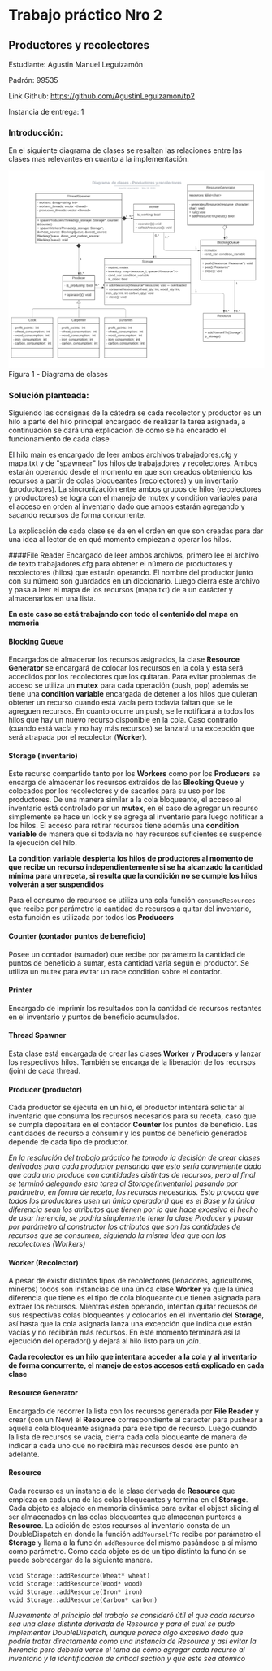 # Trabajo práctico Nro 2
## Productores y recolectores

Estudiante: Agustin Manuel Leguizamón

Padrón: 99535

Link Github: https://github.com/AgustinLeguizamon/tp2

Instancia de entrega: 1

### Introducción:
En el siguiente diagrama de clases se resaltan las relaciones entre las clases mas relevantes en cuanto a la implementación.

![diagrama](img/TallerTP2.png)
Figura 1 - Diagrama de clases

### Solución planteada:

Siguiendo las consignas de la cátedra se cada recolector y productor es un hilo a parte del hilo principal encargado de realizar la tarea asignada, a continuación se dará una explicación de como se ha encarado el funcionamiento de cada clase.

El hilo main es encargado de leer ambos archivos trabajadores.cfg y mapa.txt y de "spawnear" los hilos de trabajadores y recolectores. Ambos estarán operando desde el momento en que son creados obteniendo los recursos a partir de colas bloqueantes (recolectores) y un inventario (productores).
La sincronización entre ambos grupos de hilos (recolectores y productores) se logra con el manejo de mutex y condition variables para el acceso en orden al inventario dado que ambos estarán agregando y sacando recursos de forma concurrente.

La explicación de cada clase se da en el orden en que son creadas para dar una idea al lector de en qué momento empiezan a operar los hilos.

####File Reader
Encargado de leer ambos archivos, primero lee el archivo de texto trabajadores.cfg para obtener el número de productores y recolectores (hilos) que estarán operando.
El nombre del productor junto con su número son guardados en un diccionario.
Luego cierra este archivo y pasa a leer el mapa de los recursos (mapa.txt) de a un carácter y almacenarlos en una lista.

**En este caso se está trabajando con todo el contenido del mapa en memoria**

#### Blocking Queue
Encargados de almacenar los recursos asignados, la clase **Resource Generator** 
se encargará de colocar los recursos en la cola y esta será accedidos por los recolectores que los quitaran.
Para evitar problemas de acceso se utiliza un **mutex** para cada operación (push, pop) además se tiene una **condition variable** encargada de detener a los hilos que quieran obtener un recurso cuando está vacía pero todavía faltan que se le agreguen recursos. En cuanto ocurre un push, se le notificará a todos los hilos que hay un nuevo recurso disponible en la cola. Caso contrario (cuando está vacía y no hay más recursos) se lanzará una excepción que será atrapada por el recolector (**Worker**).

#### Storage (inventario)
Este recurso compartido tanto por los **Workers** como por los **Producers** se encarga de almacenar los recursos extraídos de las **Blocking Queue** y colocados por los recolectores y de sacarlos para su uso por los productores.
De una manera similar a la cola bloqueante, el acceso al inventario está controlado por un **mutex**, en el caso de agregar un recurso simplemente se hace un lock y se agrega al inventario para luego notificar a los hilos. El acceso para retirar recursos tiene además una **condition variable** de manera que si todavía no hay recursos suficientes se suspende la ejecución del hilo.

**La condition variable despierta los hilos de productores al momento de que recibe un recurso independientemente si se ha alcanzado la cantidad mínima para un receta, si resulta que la condición no se cumple los hilos volverán a ser suspendidos**

Para el consumo de recursos se utiliza una sola función `consumeResources` que recibe por parámetro la cantidad de recursos a quitar del inventario, esta función es utilizada por todos los **Producers**

#### Counter (contador puntos de beneficio)

Posee un contador (sumador) que recibe por parámetro la cantidad de puntos de beneficio a sumar, esta cantidad varía según el productor. Se utiliza un mutex para evitar un race condition sobre el contador.

#### Printer
Encargado de imprimir los resultados con la cantidad de recursos restantes en el inventario y puntos de beneficio acumulados.

#### Thread Spawner
Esta clase está encargada de crear las clases **Worker** y **Producers** y lanzar los respectivos hilos. También se encarga de la liberación de los recursos (join) de cada thread.

#### Producer (productor)

Cada productor se ejecuta en un hilo, el productor intentará solicitar al inventario que consuma los recursos necesarios para su receta, caso que se cumpla depositara en el contador **Counter** los puntos de beneficio. Las cantidades de recurso a consumir y los puntos de beneficio generados depende de cada tipo de productor.

*En la resolución del trabajo práctico he tomado la decisión de crear clases derivadas para cada productor pensando que esto sería conveniente dado que cada uno produce con cantidades distintas de recursos, pero al final se terminó delegando esta tarea al Storage(inventario) pasando por parámetro, en forma de receta, los recursos necesarios. Esto provoca que todos los productores usen un único operador() que es el Base y la única diferencia sean los atributos que tienen por lo que hace excesivo el hecho de usar herencia, se podría simplemente tener la clase Producer y pasar por parámetro al constructor los atributos que son las cantidades de recursos que se consumen, siguiendo la misma idea que con los recolectores (Workers)*

#### Worker (Recolector)
A pesar de existir distintos tipos de recolectores (leñadores, agricultores, mineros) todos son instancias de una única clase **Worker** ya que la única diferencia que tiene es el tipo de cola bloqueante que tienen asignada para extraer los recursos. Mientras estén operando, intentan quitar recursos de sus respectivas colas bloqueantes y colocarlos en el inventario del **Storage**, así hasta que la cola asignada lanza una excepción que indica que están vacías y no recibirán más recursos. En este momento terminará así la ejecución del operador() y dejará al hilo listo para un *join*.

**Cada recolector es un hilo que intentara acceder a la cola y al inventario de forma concurrente, el manejo de estos accesos está explicado en cada clase**


#### Resource Generator
Encargado de recorrer la lista con los recursos generada por **File Reader** y crear (con un New) él **Resource** correspondiente al caracter para pushear a aquella cola bloqueante asignada para ese tipo de recurso. Luego cuando la lista de recursos se vacía, cierra cada cola bloqueante de manera de indicar a cada uno que no recibirá más recursos desde ese punto en adelante.


#### Resource

Cada recurso es un instancia de la clase derivada de **Resource** que empieza en cada una de las colas bloqueantes y termina en el **Storage**. Cada objeto es alojado en memoria dinámica para evitar el object slicing al ser almacenados en las colas bloqueantes que almacenan punteros a **Resource**. La adición de estos recursos al inventario consta de un DoubleDispatch en donde la función `addYourselfTo` recibe por parámetro el **Storage** y llama a la función `addResource` del mismo pasándose a sí mismo como parámetro. Como cada objeto es de un tipo distinto la función se puede sobrecargar de la siguiente manera.

```
void Storage::addResource(Wheat* wheat)
void Storage::addResource(Wood* wood)
void Storage::addResource(Iron* iron)
void Storage::addResource(Carbon* carbon)
```

*Nuevamente al principio del trabajo se consideró útil el que cada recurso sea una clase distinta derivada de Resource y para el cual se pudo implementar DoubleDispatch, aunque parece algo excesivo dado que podría tratar directamente como una instancia de Resource y así evitar la herencia pero debería verse el tema de cómo agregar cada recurso al inventario y la identificación de critical section y que este sea atómico*



